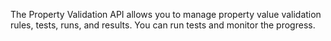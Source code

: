 The Property Validation API allows you to manage property value validation rules, tests, runs, and results. You can run tests and monitor the progress.